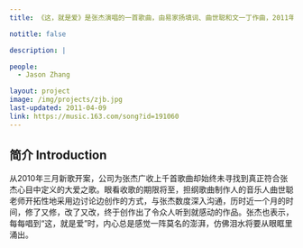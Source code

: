 ```yaml
---
title: 《这，就是爱》是张杰演唱的一首歌曲，由易家扬填词、曲世聪和文一丁作曲，2011年4月9日《这，就是爱》获得首届全球流行音乐金榜点播冠军、金曲奖。

notitle: false

description: |

people:
  - Jason Zhang

layout: project
image: /img/projects/zjb.jpg
last-updated: 2011-04-09
link: https://music.163.com/song?id=191060
---
```


## 简介 Introduction
从2010年三月新歌开案，公司为张杰广收上千首歌曲却始终未寻找到真正符合张杰心目中定义的大爱之歌。眼看收歌的期限将至，担纲歌曲制作人的音乐人曲世聪老师开拓性地采用边讨论边创作的方式，与张杰数度深入沟通，历时近一个月的时间，修了又修，改了又改，终于创作出了令众人听到就感动的作品。张杰也表示，每每唱到“这，就是爱”时，内心总是感觉一阵莫名的澎湃，仿佛泪水将要从眼眶里涌出。


